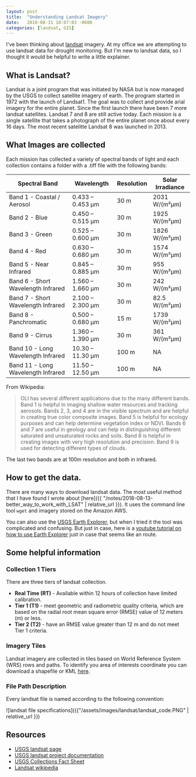 ```yaml
---
layout: post
title:  "Understanding Landsat Imagery"
date:   2018-08-31 10:07:03 -0600
categories: [landsat, GIS]
---
```


I've been thinking about [landsat](https://landsat.usgs.gov/) imagery. At my office we are attempting to use landsat data for drought monitoring. But I'm new to landsat data, so I thought it would be helpful to write a little explainer.

## What is Landsat?
Landsat is a joint program that was initiated by NASA but is now managed by the USGS to collect satellite imagery of earth. The program started in 1972 with the launch of Landsat1. The goal was to collect and provide arial imagery for the entire planet. Since the first launch there have been 7 more landsat satellites.  Landsat 7 and 8 are still active today. Each mission is a single satellite that takes a photograph of the entire planet once about every 16 days. The most recent satelitte Landsat 8 was launched in 2013.

## What Images are collected
Each mission has collected a variety of spectral bands of light and each collection contains a folder with a .tiff file with the following bands:

| Spectral Band                      | Wavelength       | Resolution | Solar Irradiance |
|------------------------------------|------------------|------------|------------------|
| Band 1 - Coastal / Aerosol         | 0.433 – 0.453 µm | 30 m       | 2031 W/(m²µm)    |
| Band 2 - Blue                      | 0.450 – 0.515 µm | 30 m       | 1925 W/(m²µm)    |
| Band 3 - Green                     | 0.525 – 0.600 µm | 30 m       | 1826 W/(m²µm)    |
| Band 4 - Red                       | 0.630 – 0.680 µm | 30 m       | 1574 W/(m²µm)    |
| Band 5 - Near Infrared             | 0.845 – 0.885 µm | 30 m       | 955 W/(m²µm)     |
| Band 6 - Short Wavelength Infrared | 1.560 – 1.660 µm | 30 m       | 242 W/(m²µm)     |
| Band 7 - Short Wavelength Infrared | 2.100 – 2.300 µm | 30 m       | 82.5 W/(m²µm)    |
| Band 8 - Panchromatic              | 0.500 – 0.680 µm | 15 m       | 1739 W/(m²µm)    |
| Band 9 - Cirrus                    | 1.360 – 1.390 µm | 30 m       | 361 W/(m²µm)     |
| Band 10 - Long Wavelength Infrared | 10.30 – 11.30 µm | 100 m      | NA               |
| Band 11 - Long Wavelength Infrared | 11.50 – 12.50 µm | 100 m      | NA               |

From Wikipedia:
> OLI has several different applications due to the many different bands. Band 1 is helpful in imaging shallow water resources and tracking aerosols. Bands 2, 3, and 4 are in the visible spectrum and are helpful in creating true color composite images. Band 5 is helpful for ecology purposes and can help determine vegetation index or NDVI. Bands 6 and 7 are useful in geology and can help in distinguishing different saturated and unsaturated rocks and soils. Band 8 is helpful in creating images with very high resolution and precision. Band 9 is used for detecting different types of clouds.

The last two bands are at 100m resolution and both in infrared.

## How to get the data.
There are many ways to download landsat data.  The most useful method that I have found I wrote about [here]({{ "/notes/2018-08-13-better_way_to_work_with_LSAT" | relative_url }}).  It uses the command line tool `wget` and imagery stored on the Amazon AWS.

You can also use the [USGS Earth Explorer](https://earthexplorer.usgs.gov/), but when I tried it the tool was complicated and confusing.  But just in case, here is a [youtube tutorial on how to use Earth Explorer](https://www.youtube.com/watch?v=w4ZzqX5_W0o) just in case that seems like an route.

## Some helpful information
### Collection 1 Tiers
There are three tiers of landsat collection.
* **Real Time (RT)** - Available within 12 hours of collection have limited calibration.  
* **Tier 1 (T1)** - meet geometric and radiometric quality criteria, which are based on the radial root mean square error (RMSE) value of 12 meters (m) or less.
* **Tier 2 (T2)** -  have an RMSE value greater than 12 m and do not meet Tier 1 criteria.

### Imagery Tiles
Landsat imagery are collected in tiles based on World Reference System (WRS) rows and paths.  To identify you area of interests coordinate you can download a shapefile or KML [here](https://landsat.usgs.gov/pathrow-shapefiles).

### File Path Description
Every landsat file is named according to the following convention:

![landsat file specifications]({{"/assets/images/landsat/landsat_code.PNG" | relative_url }})





## Resources
* [USGS landsat page](https://landsat.usgs.gov/)
* [USGS landsat project documentation](https://landsat.usgs.gov/project-documentation)
* [USGS Collections Fact Sheet](https://pubs.usgs.gov/fs/2018/3049/fs20183049.pdf)
* [Landsat wikipedia](https://en.wikipedia.org/wiki/Landsat_program)  
